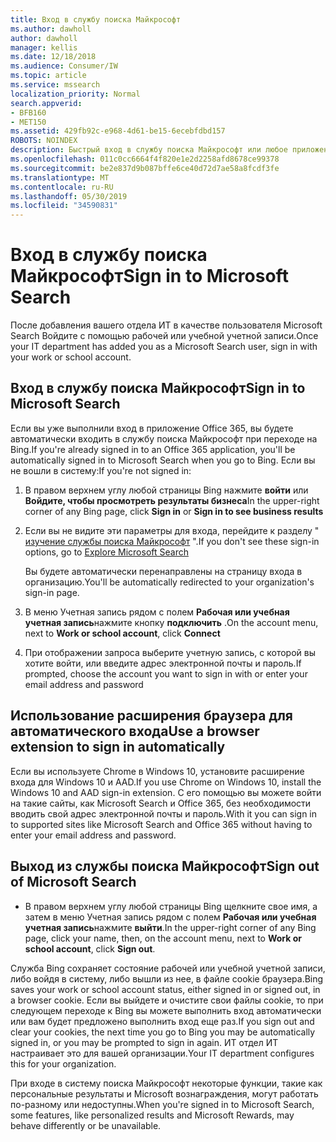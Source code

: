 ```yaml
---
title: Вход в службу поиска Майкрософт
ms.author: dawholl
author: dawholl
manager: kellis
ms.date: 12/18/2018
ms.audience: Consumer/IW
ms.topic: article
ms.service: mssearch
localization_priority: Normal
search.appverid:
- BFB160
- MET150
ms.assetid: 429fb92c-e968-4d61-be15-6ecebfdbd157
ROBOTS: NOINDEX
description: Быстрый вход в службу поиска Майкрософт или любое приложение Office 365 с рабочей или учебной учетной записью
ms.openlocfilehash: 011c0cc6664f4f820e1e2d2258afd8678ce99378
ms.sourcegitcommit: be2e837d9b087bffe6ce40d72d7ae58a8fcdf3fe
ms.translationtype: MT
ms.contentlocale: ru-RU
ms.lasthandoff: 05/30/2019
ms.locfileid: "34590831"
---
```

# <a name="sign-in-to-microsoft-search"></a><span data-ttu-id="80488-103">Вход в службу поиска Майкрософт</span><span class="sxs-lookup"><span data-stu-id="80488-103">Sign in to Microsoft Search</span></span>

<span data-ttu-id="80488-104">После добавления вашего отдела ИТ в качестве пользователя Microsoft Search Войдите с помощью рабочей или учебной учетной записи.</span><span class="sxs-lookup"><span data-stu-id="80488-104">Once your IT department has added you as a Microsoft Search user, sign in with your work or school account.</span></span>
  
## <a name="sign-in-to-microsoft-search"></a><span data-ttu-id="80488-105">Вход в службу поиска Майкрософт</span><span class="sxs-lookup"><span data-stu-id="80488-105">Sign in to Microsoft Search</span></span>

<span data-ttu-id="80488-106">Если вы уже выполнили вход в приложение Office 365, вы будете автоматически входить в службу поиска Майкрософт при переходе на Bing.</span><span class="sxs-lookup"><span data-stu-id="80488-106">If you're already signed in to an Office 365 application, you'll be automatically signed in to Microsoft Search when you go to Bing.</span></span> <span data-ttu-id="80488-107">Если вы не вошли в систему:</span><span class="sxs-lookup"><span data-stu-id="80488-107">If you're not signed in:</span></span>
  
1. <span data-ttu-id="80488-108">В правом верхнем углу любой страницы Bing нажмите **войти** или **Войдите, чтобы просмотреть результаты бизнеса**</span><span class="sxs-lookup"><span data-stu-id="80488-108">In the upper-right corner of any Bing page, click **Sign in** or **Sign in to see business results**</span></span>
    
2. <span data-ttu-id="80488-109">Если вы не видите эти параметры для входа, перейдите к разделу " [изучение службы поиска Майкрософт](https://www.bing.com/business/explore) ".</span><span class="sxs-lookup"><span data-stu-id="80488-109">If you don't see these sign-in options, go to [Explore Microsoft Search](https://www.bing.com/business/explore)</span></span>
    
    <span data-ttu-id="80488-110">Вы будете автоматически перенаправлены на страницу входа в организацию.</span><span class="sxs-lookup"><span data-stu-id="80488-110">You'll be automatically redirected to your organization's sign-in page.</span></span>
    
3. <span data-ttu-id="80488-111">В меню Учетная запись рядом с полем **Рабочая или учебная учетная запись**нажмите кнопку **подключить** .</span><span class="sxs-lookup"><span data-stu-id="80488-111">On the account menu, next to **Work or school account**, click **Connect**</span></span>
    
4. <span data-ttu-id="80488-112">При отображении запроса выберите учетную запись, с которой вы хотите войти, или введите адрес электронной почты и пароль.</span><span class="sxs-lookup"><span data-stu-id="80488-112">If prompted, choose the account you want to sign in with or enter your email address and password</span></span>
    
## <a name="use-a-browser-extension-to-sign-in-automatically"></a><span data-ttu-id="80488-113">Использование расширения браузера для автоматического входа</span><span class="sxs-lookup"><span data-stu-id="80488-113">Use a browser extension to sign in automatically</span></span>

<span data-ttu-id="80488-114">Если вы используете Chrome в Windows 10, установите расширение входа для Windows 10 и AAD.</span><span class="sxs-lookup"><span data-stu-id="80488-114">If you use Chrome on Windows 10, install the Windows 10 and AAD sign-in extension.</span></span> <span data-ttu-id="80488-115">С его помощью вы можете войти на такие сайты, как Microsoft Search и Office 365, без необходимости вводить свой адрес электронной почты и пароль.</span><span class="sxs-lookup"><span data-stu-id="80488-115">With it you can sign in to supported sites like Microsoft Search and Office 365 without having to enter your email address and password.</span></span>
  
## <a name="sign-out-of-microsoft-search"></a><span data-ttu-id="80488-116">Выход из службы поиска Майкрософт</span><span class="sxs-lookup"><span data-stu-id="80488-116">Sign out of Microsoft Search</span></span>

- <span data-ttu-id="80488-117">В правом верхнем углу любой страницы Bing щелкните свое имя, а затем в меню Учетная запись рядом с полем **Рабочая или учебная учетная запись**нажмите **выйти**.</span><span class="sxs-lookup"><span data-stu-id="80488-117">In the upper-right corner of any Bing page, click your name, then, on the account menu, next to **Work or school account**, click **Sign out**.</span></span>
    
<span data-ttu-id="80488-118">Служба Bing сохраняет состояние рабочей или учебной учетной записи, либо войдя в систему, либо вышли из нее, в файле cookie браузера.</span><span class="sxs-lookup"><span data-stu-id="80488-118">Bing saves your work or school account status, either signed in or signed out, in a browser cookie.</span></span> <span data-ttu-id="80488-119">Если вы выйдете и очистите свои файлы cookie, то при следующем переходе к Bing вы можете выполнить вход автоматически или вам будет предложено выполнить вход еще раз.</span><span class="sxs-lookup"><span data-stu-id="80488-119">If you sign out and clear your cookies, the next time you go to Bing you may be automatically signed in, or you may be prompted to sign in again.</span></span> <span data-ttu-id="80488-120">ИТ отдел ИТ настраивает это для вашей организации.</span><span class="sxs-lookup"><span data-stu-id="80488-120">Your IT department configures this for your organization.</span></span>
  
<span data-ttu-id="80488-121">При входе в систему поиска Майкрософт некоторые функции, такие как персональные результаты и Microsoft вознаграждения, могут работать по-разному или недоступны.</span><span class="sxs-lookup"><span data-stu-id="80488-121">When you're signed in to Microsoft Search, some features, like personalized results and Microsoft Rewards, may behave differently or be unavailable.</span></span>

  

